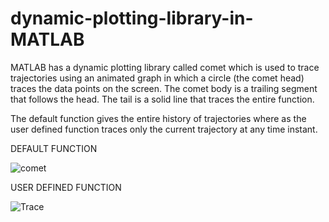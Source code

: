 # dynamic-plotting-library-in-MATLAB

MATLAB has a dynamic plotting library called comet which is used to trace trajectories using an animated graph in which a circle (the comet head) traces
the data points on the screen. The comet body is a trailing segment that follows the head. The tail is a solid line that traces the entire function.

The default function gives the entire history of trajectories where as the user defined function traces only the current trajectory at any time instant.

DEFAULT FUNCTION

![comet](https://user-images.githubusercontent.com/79316741/201522695-40591a1a-db04-48e6-ac27-e605f522e4ab.jpg)

USER DEFINED FUNCTION

![Trace](https://user-images.githubusercontent.com/79316741/201525396-7d5bad93-0f4d-4852-8b30-5b4333f42923.gif)
